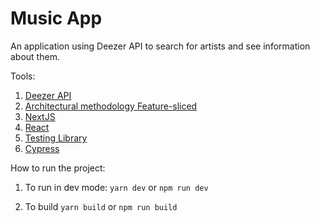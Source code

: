 # Music App

An application using Deezer API to search for artists and see information about them.

Tools:

1. [Deezer API](https://developers.deezer.com/api)
2. [Architectural methodology Feature-sliced](https://feature-sliced.design/)
3. [NextJS](https://nextjs.org/)
4. [React](https://reactjs.org/)
5. [Testing Library](https://testing-library.com/docs/react-testing-library/intro)
6. [Cypress](https://www.cypress.io/)

How to run the project:

1. To run in dev mode: `yarn dev` or `npm run dev`

2. To build `yarn build` or `npm run build`
